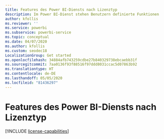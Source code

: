 ```yaml
---
title: Features des Power BI-Diensts nach Lizenztyp
description: Im Power BI-Dienst stehen Benutzern definierte Funktionen zur Verfügung, die auf der Art der benutzerspezifischen Lizenz basieren (kostenlos oder Pro), und darauf, ob sich der Inhalt, mit dem sie interagieren, in einem Arbeitsbereich befindet, der einer Power BI Premium-Kapazität zugewiesen ist.
author: kfollis
ms.reviewer: ''
ms.service: powerbi
ms.subservice: powerbi-service
ms.topic: conceptual
ms.date: 04/07/2020
ms.author: kfollis
ms.custom: seodec18
LocalizationGroup: Get started
ms.openlocfilehash: 34884afb743259cdbe27b840329738ebcaebb31f
ms.sourcegitcommit: 7aa0136f93f88516f97ddd8031ccac5d07863b92
ms.translationtype: HT
ms.contentlocale: de-DE
ms.lasthandoff: 05/05/2020
ms.locfileid: "81436297"
---
```

# <a name="power-bi-service-features-by-license-type"></a>Features des Power BI-Diensts nach Lizenztyp

[!INCLUDE [license-capabilities](includes/license-capabilities.md)]

